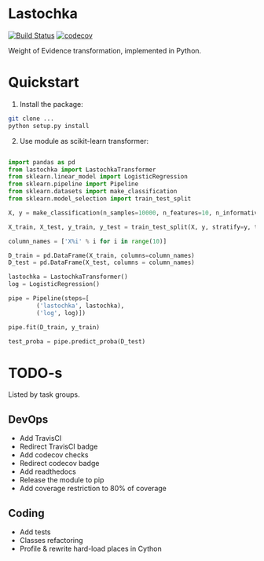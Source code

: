 # Lastochka

[![Build Status](https://travis-ci.com/renardeinside/lastochka.svg?branch=master)](https://travis-ci.com/renardeinside/lastochka) 
[![codecov](https://codecov.io/gh/renardeinside/lastochka/branch/master/graph/badge.svg)](https://codecov.io/gh/renardeinside/lastochka)

Weight of Evidence transformation, implemented in Python. 

# Quickstart

1. Install the package:
```bash
git clone ...
python setup.py install
```

2. Use module as scikit-learn transformer:
```python

import pandas as pd
from lastochka import LastochkaTransformer
from sklearn.linear_model import LogisticRegression
from sklearn.pipeline import Pipeline
from sklearn.datasets import make_classification
from sklearn.model_selection import train_test_split

X, y = make_classification(n_samples=10000, n_features=10, n_informative=2, random_state=42)

X_train, X_test, y_train, y_test = train_test_split(X, y, stratify=y, test_size=0.3, random_state=42)

column_names = ['X%i' % i for i in range(10)]

D_train = pd.DataFrame(X_train, columns=column_names)
D_test = pd.DataFrame(X_test, columns = column_names)

lastochka = LastochkaTransformer()
log = LogisticRegression()

pipe = Pipeline(steps=[
        ('lastochka', lastochka),
        ('log', log)])

pipe.fit(D_train, y_train)

test_proba = pipe.predict_proba(D_test)
```

# TODO-s
Listed by task groups. 

## DevOps
- Add TravisCI 
- Redirect TravisCI badge
- Add codecov checks
- Redirect codecov badge
- Add readthedocs
- Release the module to pip
- Add coverage restriction to 80% of coverage

## Coding
- Add tests
- Classes refactoring 
- Profile & rewrite hard-load places in Cython
